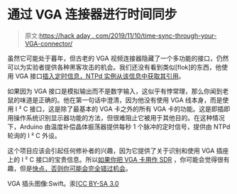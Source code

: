 # 通过 VGA 连接器进行时间同步

> 原文:[https://hack aday . com/2019/11/10/time-sync-through-your-VGA-connector/](https://hackaday.com/2019/11/10/time-sync-through-your-vga-connector/)

虽然它可能处于暮年，但古老的 VGA 视频连接器隐藏了一个多功能的接口，仍然可以为实验者提供各种黑客攻击的机会。我们还没有看到类似[flok]的东西，他使用 VGA 接口[插入定时信息，NTPd 实例从该信息中获取其引用](https://vanheusden.com/misc/blog/2019-11-07.php)。

如果因为 VGA 接口是模拟输出而不是数字输入，这似乎有悖常理，那么你闻到老鼠的味道是正确的。他在第一句话中澄清，因为他没有使用 VGA 线本身，而是使用 I ² C 接口，这是除了最基本的 VGA 卡之外的所有 VGA 卡的功能。这是即插即用操作系统识别显示器功能的方法，但很难阻止它被用于其他目的。在这种情况下，Arduino 由温度补偿晶体振荡器提供每秒 1 个脉冲的定时信号，提供由 NTPd 轮询的 I ² C 外设。

这个项目应该会引起任何修补者的兴趣，因为它提供了关于识别和使用 VGA 插座上的 I ² C 接口的宝贵信息。所以[如果你把 VGA 卡用作 SDR](https://hackaday.com/2018/04/23/spoofing-cell-networks-with-a-usb-to-vga-adapter/) ，你可能会觉得很有趣，但是[快点，否则你可能会完全错过机会](https://hackaday.com/2016/01/29/vga-in-memoriam/)。

VGA 插头图像:Swift。汞[[CC BY-SA 3.0](https://commons.wikimedia.org/wiki/File:Male_VGA_connector.jpg)
